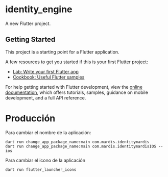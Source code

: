 # identity_engine

A new Flutter project.

## Getting Started

This project is a starting point for a Flutter application.

A few resources to get you started if this is your first Flutter project:

- [Lab: Write your first Flutter app](https://docs.flutter.dev/get-started/codelab)
- [Cookbook: Useful Flutter samples](https://docs.flutter.dev/cookbook)

For help getting started with Flutter development, view the
[online documentation](https://docs.flutter.dev/), which offers tutorials,
samples, guidance on mobile development, and a full API reference.

# Producción

Para cambiar el nombre de la aplicación:
```
dart run change_app_package_name:main com.mardis.identitymardis
dart run change_app_package_name:main com.mardis.identitymardisIOS --ios
```

Para cambiar el icono de la aplicación
```
dart run flutter_launcher_icons
```
